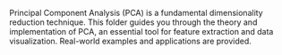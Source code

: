 Principal Component Analysis (PCA) is a fundamental dimensionality reduction technique. This folder guides you through the theory and implementation of PCA, an essential tool for feature extraction and data visualization. Real-world examples and applications are provided.
